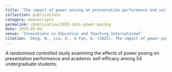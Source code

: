```yaml
---
title: "The impact of power posing on presentation performance and self-efficacy in higher education: An embodied cognition approach (SCI 中科院Q4)"
collection: publications
category: manuscripts
permalink: /publication/2025-ieti-power-posing
date: 2025-05-01
venue: 'Innovations in Education and Teaching International'
citation: 'Deng, W., Liu, D., & Fan, G. (2025). The impact of power posing on presentation performance and self-efficacy in higher education: An embodied cognition approach. <i>Innovations in Education and Teaching International</i>, 1-18.'
---
```


A randomised controlled study examining the effects of power posing on presentation performance and academic self-efficacy among 54 undergraduate students.

